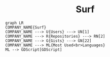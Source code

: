 <h1 align="center">Surf</h1>

```mermaid
graph LR
COMPANY_NAME{Surf}
COMPANY_NAME ---> U{Users} ---> UN[1]
COMPANY_NAME ---> R{Repositories} ---> RN[2]
COMPANY_NAME ---> G{Gists} ---> GN[22]
COMPANY_NAME ---> ML{Most Used<br>Languages}
ML --> GDScript[GDScript]
```
